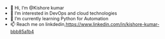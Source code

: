 - 👋 Hi, I’m @Kishore kumar
- 👀 I’m interested in DevOps and cloud technologies
-  🌱 I’m currently learning Python for Automation
- 📫 Reach me on linkdedin,https://www.linkedin.com/in/kishore-kumar-bbb85a1b4


<!---
kumar8929/kumar8929 is a ✨ special ✨ repository because its `README.md` (this file) appears on your GitHub profile.
You can click the Preview link to take a look at your changes.
--->
